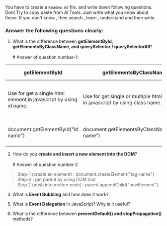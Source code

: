 You have to create a `Readme.md` file. and write down following questions. Dont Try to copy paste from AI Tools. Just write what you know about these. If you don't know , then search , learn , understand and then write.

### Answer the following questions clearly:

1. What is the difference between **getElementById, getElementsByClassName, and querySelector / querySelectorAll**?
 <br> <br># Answer of question number-1:
<table>
   <thead>
      <tr>
         <th>getElementById</th>
         <th>getElementsByClassName</th>
         <th>querySelector / querySelectorAll</th>
      </tr>
   </thead>
   <tbody>
      <tr>
         <td>
            Use for get a single html element in javascript by using id name.
         </td>
         <td>
            Use for get single or multiple html element in javascript by using class name.
         </td>
         <td>
            Use for get single or multiple html element in javascript by using css selector. querySelector for get first element and querySelectorAll for get all element.
         </td>
      </tr>
      <tr>
         <td>
            document.getElementById("id name")
         </td>
         <td>
            document.getElementsByClassName("class name")
         </td>
         <td>
            document.querySelector("#id / .class / tag") <br>
            document.querySelectorAll("#id / .class / tag")
         </td>
      </tr>
   </tbody>
</table>

2. How do you **create and insert a new element into the DOM**?
 <br> <br># Answer of question number-2 <br>
  > Step-1 (create an element) : document.createElement("tag-name") <br>
  > Step-2 : get parent by using DOM tool <br>
  > Step 2 (push into mother node) : parent.appendChild("newElement") <br>

4. What is **Event Bubbling** and how does it work?


5. What is **Event Delegation** in JavaScript? Why is it useful?


6. What is the difference between **preventDefault() and stopPropagation()** methods?

   
